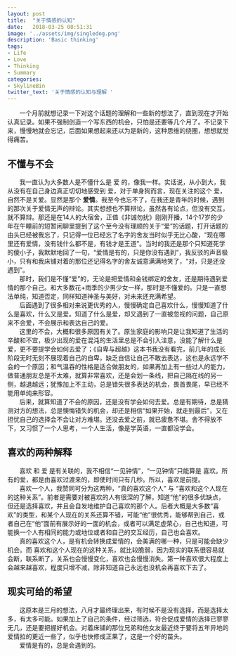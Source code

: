 ```yaml
---
layout: post
title:  "关于情感的认知"
date:   2018-03-25 08:51:31
image: '../assets/img/singledog.png'
description: 'Basic thinking'
tags:
- Life
- Love
- Thinking
- Summary
categories:
- SkylineBin
twitter_text: '关于情感的认知与理解 '
---
```


&nbsp;&nbsp;&nbsp;&nbsp;&nbsp;&nbsp;&nbsp;一个月前就想记录一下对这个话题的理解和一些新的想法了，直到现在才开始认真记录。如果不强制创造一个写东西的机会，只怕是还要等几个月了。不记录下来，慢慢地就会忘记，后面如果想起来还以为是新的，这种思维的绕圈，想想就觉得痛苦。  

## 不懂与不会  
&nbsp;&nbsp;&nbsp;&nbsp;&nbsp;&nbsp;&nbsp;我一直认为大多数人是不懂什么是 爱 的，像我一样。实话说，从小到大，我从没有在自己身边真正切切地感受到 爱，对于单身狗而言，现在关注的这个 爱，自然不是关爱。显然是那个 **爱情**。我至今也忘不了，在我还是青年的时候，遇到的那次关于爱情无声的辩论。其实想想也不算辩论，虽然各有论点，但没有交互，就不算辩。那还是在14人的大宿舍，正值《非诚勿扰》刚刚开播，14个17岁的少年在午睡前的短暂闲聊里提到了这个至今没有理顺的关于“爱”的话题，打开话题的由头已经被我忘了，只记得一位已经忘了名字的舍友当时似乎无比心酸，“现在哪里还有爱情，没有钱什么都不是，有钱才是王道”。当时的我还是那个只知道死学的傻小子，我默默地回了一句，“爱情是有的，只是你没有遇到”，我反驳的声音极小，只有和我床铺对着的那位还记得名字的舍友诚意满满地笑了，“对，只是还没遇到”。  
&nbsp;&nbsp;&nbsp;&nbsp;&nbsp;&nbsp;&nbsp;那时，我们是不懂“爱”的，无论是把爱情和金钱绑定的舍友，还是期待遇到爱情的那个自己。和大多数花+雨季的少男少女一样，那时是不懂爱的。只是一直想法单纯，知道否定，同样知道神圣与美好，对未来还充满希望。  
&nbsp;&nbsp;&nbsp;&nbsp;&nbsp;&nbsp;&nbsp;后面遇到了很多相对来说更优秀的人，慢慢确定自己喜欢什么，慢慢知道了什么是喜欢，什么又是爱。知道了什么是爱，却又遇到了一直被忽视的问题，自己原来不会爱，不会展示和表达自己的爱。  
&nbsp;&nbsp;&nbsp;&nbsp;&nbsp;&nbsp;&nbsp;这里的不会，大概和很多原因有关了。原生家庭的影响只是让我知道了生活的辛酸和不宜，极少出现的爱在混沌的生活里总是不会引入注意，没能了解什么是爱，更不要提学会如何去爱了；《自卑与超越》这本书我没有看完，前几年的成长阶段无时无刻不展现着自己的自卑，缺乏自信让自己不敢去表达，这也是永远学不会的一个原因；和气温吞的性格是适合做朋友的，如果再加上有一些过人的能力，做普通朋友总是不太难，就算非常喜欢，还是会划一条线，把自己隔在线的另一侧，越退越远；犹豫加上不主动，总是错失很多表达的机会，畏首畏尾，早已经不能用单纯来形容。  
&nbsp;&nbsp;&nbsp;&nbsp;&nbsp;&nbsp;&nbsp;后来，就算知道了不会的原因，还是没有学会如何去爱。总是有期待，总是猜测对方的想法，总是懊悔错失的机会，却还是相信“如果开始，就走到最后”，又在担忧自己的选择会不会让对方难堪。还没去爱之前，就已疲惫不堪。舍不得放不下，又习惯了一个人思考，一个人生活，像是学英语，一直都没学会。  


## 喜欢的两种解释  
&nbsp;&nbsp;&nbsp;&nbsp;&nbsp;&nbsp;&nbsp;喜欢 和 爱 是有关联的，我不相信“一见钟情”，“一见钟情”只能算是 喜欢。所有的爱，都是由喜欢过渡来的，即使时间只有几秒。所以，喜欢是前提。  
&nbsp;&nbsp;&nbsp;&nbsp;&nbsp;&nbsp;&nbsp;喜欢一个人，我赞同可分为这两种，“真的喜欢这个人” 与 “喜欢和这个人现在的这种关系”。前者是需要对被喜欢的人有很深的了解，知道“他”的很多优缺点，但还是选择喜欢，并且会自发地维护自己喜欢的那个人。后者大概是大多数“喜欢”的类型，和某个人现在的关系还算不错，可能“他”很优秀，能够帮到自己，或者自己在“他”面前有展示好的一面的机会，或者可以满足虚荣心，自己也知道，可能换一个人有相同的能力或地位或者和自己的交互经历，自己也会喜欢。  
&nbsp;&nbsp;&nbsp;&nbsp;&nbsp;&nbsp;&nbsp;真的喜欢这个人，是有机会转换成爱情的，会美满的哪一种，只是可能会缺少机会。而 喜欢和这个人现在的这种关系，就比较脆弱，因为现实的联系很容易就会断，联系断了，关系也会慢慢变化，喜欢也会慢慢消失。第一种喜欢很大程度上会越来越喜欢，程度只增不减，除非知道自己永远也没机会再喜欢下去了。  

## 现实可给的希望  
&nbsp;&nbsp;&nbsp;&nbsp;&nbsp;&nbsp;&nbsp;这原本是三月的想法，八月才最终理出来，有时候不是没有选择，而是选择太多，有太多可能。如果加上了自己的条件，经过筛选，符合促成爱情的选择已寥寥无几，还是要把握好机会。对着床铺的那位兄弟和他女友最近终于要将五年异地的爱情拉的更近一些了，似乎也快修成正果了，这是一个好的苗头。  
&nbsp;&nbsp;&nbsp;&nbsp;&nbsp;&nbsp;&nbsp;爱情是有的，总是会遇到的。  
